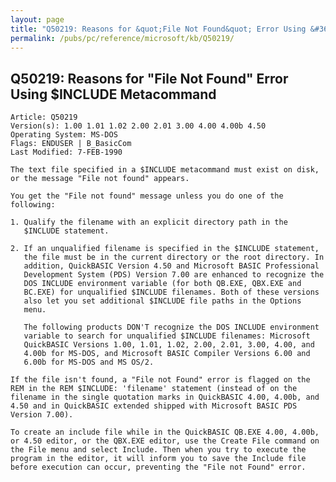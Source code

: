 ```yaml
---
layout: page
title: "Q50219: Reasons for &quot;File Not Found&quot; Error Using &#36;INCLUDE Metacommand"
permalink: /pubs/pc/reference/microsoft/kb/Q50219/
---
```


## Q50219: Reasons for &quot;File Not Found&quot; Error Using &#36;INCLUDE Metacommand

	Article: Q50219
	Version(s): 1.00 1.01 1.02 2.00 2.01 3.00 4.00 4.00b 4.50
	Operating System: MS-DOS
	Flags: ENDUSER | B_BasicCom
	Last Modified: 7-FEB-1990
	
	The text file specified in a $INCLUDE metacommand must exist on disk,
	or the message "File not found" appears.
	
	You get the "File not found" message unless you do one of the following:
	
	1. Qualify the filename with an explicit directory path in the
	   $INCLUDE statement.
	
	2. If an unqualified filename is specified in the $INCLUDE statement,
	   the file must be in the current directory or the root directory. In
	   addition, QuickBASIC Version 4.50 and Microsoft BASIC Professional
	   Development System (PDS) Version 7.00 are enhanced to recognize the
	   DOS INCLUDE environment variable (for both QB.EXE, QBX.EXE and
	   BC.EXE) for unqualified $INCLUDE filenames. Both of these versions
	   also let you set additional $INCLUDE file paths in the Options
	   menu.
	
	   The following products DON'T recognize the DOS INCLUDE environment
	   variable to search for unqualified $INCLUDE filenames: Microsoft
	   QuickBASIC Versions 1.00, 1.01, 1.02, 2.00, 2.01, 3.00, 4.00, and
	   4.00b for MS-DOS, and Microsoft BASIC Compiler Versions 6.00 and
	   6.00b for MS-DOS and MS OS/2.
	
	If the file isn't found, a "File not Found" error is flagged on the
	REM in the REM $INCLUDE: 'filename' statement (instead of on the
	filename in the single quotation marks in QuickBASIC 4.00, 4.00b, and
	4.50 and in QuickBASIC extended shipped with Microsoft BASIC PDS
	Version 7.00).
	
	To create an include file while in the QuickBASIC QB.EXE 4.00, 4.00b,
	or 4.50 editor, or the QBX.EXE editor, use the Create File command on
	the File menu and select Include. Then when you try to execute the
	program in the editor, it will inform you to save the Include file
	before execution can occur, preventing the "File not Found" error.
